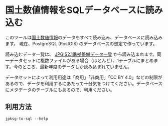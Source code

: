 # 国土数値情報をSQLデータベースに読み込む

このツールは[国土数値情報](https://nlftp.mlit.go.jp/ksj/)のデータをすべて読み込み、データベースに読み込みます。
現在、PostgreSQL (PostGIS) のデータベースの想定で作っています。

読み込むデータ一覧は、 [JPGIS2.1準拠整備データ一覧](https://nlftp.mlit.go.jp/ksj/gml/gml_datalist.html) から読み込まれます。同一データセットに複数ファイルがある場合（ほとんど）、1テーブルにまとめます。今のところ、最新年度のデータしか読み込まれていません。

データセットによって利用用途は「商用」「非商用」「CC BY 4.0」などの制限があるので、データを利用するにあたって十分気をつけてください。データベースにメタデータのテーブルにもあるので、利用ください。

## 利用方法

```
jpksg-to-sql --help
```
